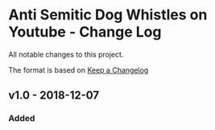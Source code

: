 #  Anti Semitic Dog Whistles on Youtube - Change Log

All notable changes to this project.

The format is based on [Keep a Changelog](http://keepachangelog.com/) 

## v1.0 - 2018-12-07

### Added
